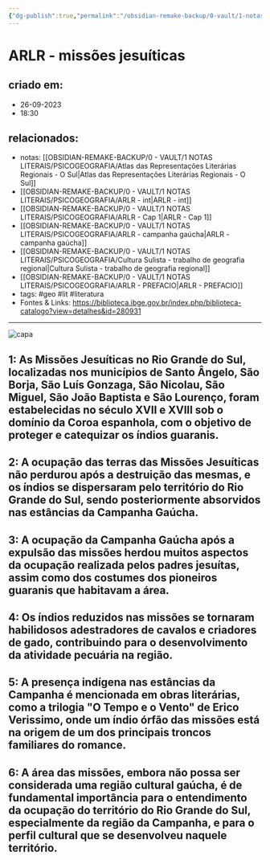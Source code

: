 ```yaml
---
{"dg-publish":true,"permalink":"/obsidian-remake-backup/0-vault/1-notas-literais/psicogeografia/arlr-missoes-jesuiticas/","tags":["geo","lit","literatura"],"dgHomeLink":true,"dgShowLocalGraph":true,"dgShowFileTree":true,"dgEnableSearch":true,"noteIcon":""}
---
```


# ARLR - missões jesuíticas

## criado em: 
- 26-09-2023
- 18:30
## relacionados:
- notas: [[OBSIDIAN-REMAKE-BACKUP/0 - VAULT/1 NOTAS LITERAIS/PSICOGEOGRAFIA/Atlas das Representações Literárias Regionais - O Sul\|Atlas das Representações Literárias Regionais - O Sul]]
- [[OBSIDIAN-REMAKE-BACKUP/0 - VAULT/1 NOTAS LITERAIS/PSICOGEOGRAFIA/ARLR - int\|ARLR - int]]
- [[OBSIDIAN-REMAKE-BACKUP/0 - VAULT/1 NOTAS LITERAIS/PSICOGEOGRAFIA/ARLR - Cap 1\|ARLR - Cap 1]]
- [[OBSIDIAN-REMAKE-BACKUP/0 - VAULT/1 NOTAS LITERAIS/PSICOGEOGRAFIA/ARLR - campanha gaúcha\|ARLR - campanha gaúcha]]
- [[OBSIDIAN-REMAKE-BACKUP/0 - VAULT/1 NOTAS LITERAIS/PSICOGEOGRAFIA/Cultura Sulista - trabalho de geografia regional\|Cultura Sulista - trabalho de geografia regional]]
- [[OBSIDIAN-REMAKE-BACKUP/0 - VAULT/1 NOTAS LITERAIS/PSICOGEOGRAFIA/ARLR - PREFACIO\|ARLR - PREFACIO]]
- tags: #geo #lit #literatura 
- Fontes & Links: https://biblioteca.ibge.gov.br/index.php/biblioteca-catalogo?view=detalhes&id=280931
---

![capa](https://cdn.rcn67.com.br/upload/dn_noticia/2016/11/93525.jpg)


## 1: As Missões Jesuíticas no Rio Grande do Sul, localizadas nos municípios de Santo Ângelo, São Borja, São Luís Gonzaga, São Nicolau, São Miguel, São João Baptista e São Lourenço, foram estabelecidas no século XVII e XVIII sob o domínio da Coroa espanhola, com o objetivo de proteger e catequizar os índios guaranis.

## 2: A ocupação das terras das Missões Jesuíticas não perdurou após a destruição das mesmas, e os índios se dispersaram pelo território do Rio Grande do Sul, sendo posteriormente absorvidos nas estâncias da Campanha Gaúcha.

## 3: A ocupação da Campanha Gaúcha após a expulsão das missões herdou muitos aspectos da ocupação realizada pelos padres jesuítas, assim como dos costumes dos pioneiros guaranis que habitavam a área.

## 4: Os índios reduzidos nas missões se tornaram habilidosos adestradores de cavalos e criadores de gado, contribuindo para o desenvolvimento da atividade pecuária na região.

## 5: A presença indígena nas estâncias da Campanha é mencionada em obras literárias, como a trilogia "O Tempo e o Vento" de Erico Verissimo, onde um índio órfão das missões está na origem de um dos principais troncos familiares do romance.

## 6: A área das missões, embora não possa ser considerada uma região cultural gaúcha, é de fundamental importância para o entendimento da ocupação do território do Rio Grande do Sul, especialmente da região da Campanha, e para o perfil cultural que se desenvolveu naquele território.